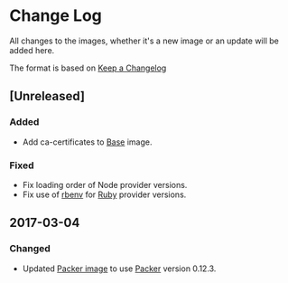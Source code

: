# Change Log
All changes to the images, whether it's a new image or an update will be added here.

The format is based on [Keep a Changelog](http://keepachangelog.com/)

## [Unreleased]
### Added
- Add ca-certificates to [Base](base/) image.

### Fixed 
- Fix loading order of Node provider versions.
- Fix use of [rbenv](https://github.com/rbenv/rbenv) for [Ruby](ruby/) provider versions.


## 2017-03-04
### Changed
- Updated [Packer image](packer/) to use [Packer](http://packer.io/) version 0.12.3.
